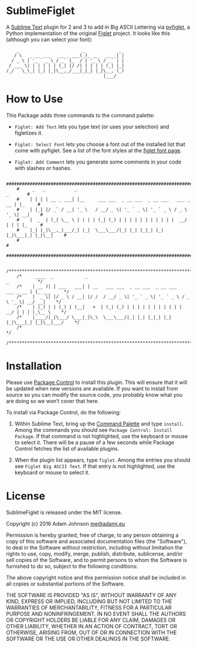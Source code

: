 SublimeFiglet
=============

A [Sublime Text][3] plugin for 2 and 3 to add in Big ASCII Lettering via
[pyfiglet][2], a Python implementation of the original [Figlet][1] project. It
looks like this (although you can select your font):

        _                        _             _
       / \   _ __ ___   __ _ ___(_)_ __   __ _| |
      / _ \ | '_ ` _ \ / _` |_  / | '_ \ / _` | |
     / ___ \| | | | | | (_| |/ /| | | | | (_| |_|
    /_/   \_\_| |_| |_|\__,_/___|_|_| |_|\__, (_)
                                         |___/


How to Use
==========

This Package adds three commands to the command palette:

* `Figlet: Add Text` lets you type text (or uses your selection) and figletizes
  it.

* `Figlet: Select Font` lets you choose a font out of the installed list that
  come with pyfiglet. See a list of the font styles at the [figlet font
  page](http://www.figlet.org/examples.html).

* `Figlet: Add Comment` lets you generate some comments in your code
  with slashes or hashes.

```
    ################################################################################
    #     _   _           _                                                _       #
    #    | | | | __ _ ___| |__     ___ ___  _ __ ___  _ __ ___   ___ _ __ | |_     #
    #    | |_| |/ _` / __| '_ \   / __/ _ \| '_ ` _ \| '_ ` _ \ / _ \ '_ \| __|    #
    #    |  _  | (_| \__ \ | | | | (_| (_) | | | | | | | | | | |  __/ | | | |_     #
    #    |_| |_|\__,_|___/_| |_|  \___\___/|_| |_| |_|_| |_| |_|\___|_| |_|\__|    #
    #                                                                              #
    ################################################################################

    /**************************************************************************************/
    /*     ____  _            _                                               _           */
    /*    | __ )| | ___   ___| | __   ___ ___  _ __ ___  _ __ ___   ___ _ __ | |_ ___     */
    /*    |  _ \| |/ _ \ / __| |/ /  / __/ _ \| '_ ` _ \| '_ ` _ \ / _ \ '_ \| __/ __|    */
    /*    | |_) | | (_) | (__|   <  | (_| (_) | | | | | | | | | | |  __/ | | | |_\__ \    */
    /*    |____/|_|\___/ \___|_|\_\  \___\___/|_| |_| |_|_| |_| |_|\___|_| |_|\__|___/    */
    /*                                                                                    */
    /**************************************************************************************/
```

Installation
============

Please use [Package Control](https://sublime.wbond.net/installation) to install this plugin. This will ensure that it will be updated when new versions are available. If you want to install from source so you can modify the source code, you probably know what you are doing so we won’t cover that here.

To install via Package Control, do the following:

1. Within Sublime Text, bring up the [Command Palette](http://docs.sublimetext.info/en/sublime-text-3/extensibility/command_palette.html) and type `install`. Among the commands you should see `Package Control: Install Package`. If that command is not highlighted, use the keyboard or mouse to select it. There will be a pause of a few seconds while Package Control fetches the list of available plugins.

2. When the plugin list appears, type `figlet`. Among the entries you should see `Figlet Big ASCII Text`. If that entry is not highlighted, use the keyboard or mouse to select it.


License
=======

SublimeFiglet is released under the MIT license.

Copyright (c) 2016 Adam Johnson <me@adamj.eu>

Permission is hereby granted, free of charge, to any person obtaining a copy of this software and associated documentation files (the "Software"), to deal in the Software without restriction, including without limitation the rights to use, copy, modify, merge, publish, distribute, sublicense, and/or sell copies of the Software, and to permit persons to whom the Software is furnished to do so, subject to the following conditions:

The above copyright notice and this permission notice shall be included in all copies or substantial portions of the Software.

THE SOFTWARE IS PROVIDED "AS IS", WITHOUT WARRANTY OF ANY KIND, EXPRESS OR IMPLIED, INCLUDING BUT NOT LIMITED TO THE WARRANTIES OF MERCHANTABILITY, FITNESS FOR A PARTICULAR PURPOSE AND NONINFRINGEMENT. IN NO EVENT SHALL THE AUTHORS OR COPYRIGHT HOLDERS BE LIABLE FOR ANY CLAIM, DAMAGES OR OTHER LIABILITY, WHETHER IN AN ACTION OF CONTRACT, TORT OR OTHERWISE, ARISING FROM, OUT OF OR IN CONNECTION WITH THE SOFTWARE OR THE USE OR OTHER DEALINGS IN THE SOFTWARE.




[1]: http://www.figlet.org/
[2]: https://github.com/pwaller/pyfiglet
[3]: http://www.sublimetext.com/2
